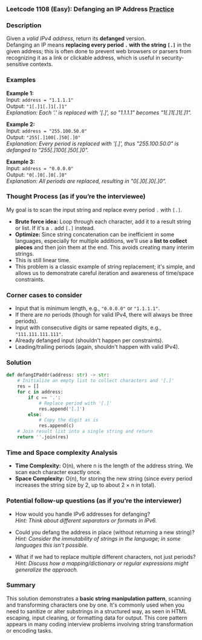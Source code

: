 ### Leetcode 1108 (Easy): Defanging an IP Address [Practice](https://leetcode.com/problems/defanging-an-ip-address)

### Description  
Given a *valid IPv4 address*, return its **defanged** version.  
Defanging an IP means **replacing every period `.` with the string `[.]`** in the given address; this is often done to prevent web browsers or parsers from recognizing it as a link or clickable address, which is useful in security-sensitive contexts.

### Examples  

**Example 1:**  
Input: `address = "1.1.1.1"`  
Output: `"1[.]1[.]1[.]1"`  
*Explanation: Each '.' is replaced with '[.]', so "1.1.1.1" becomes "1[.]1[.]1[.]1".*

**Example 2:**  
Input: `address = "255.100.50.0"`  
Output: `"255[.]100[.]50[.]0"`  
*Explanation: Every period is replaced with '[.]', thus "255.100.50.0" is defanged to "255[.]100[.]50[.]0".*

**Example 3:**  
Input: `address = "0.0.0.0"`  
Output: `"0[.]0[.]0[.]0"`  
*Explanation: All periods are replaced, resulting in "0[.]0[.]0[.]0".*

### Thought Process (as if you’re the interviewee)  
My goal is to scan the input string and replace every period `.` with `[.]`.  

- **Brute force idea:** Loop through each character, add it to a result string or list. If it's a `.` add `[.]` instead.
- **Optimize:** Since string concatenation can be inefficient in some languages, especially for multiple additions, we'll use a **list to collect pieces** and then join them at the end. This avoids creating many interim strings.
- This is still linear time.  
- This problem is a classic example of string replacement; it's simple, and allows us to demonstrate careful iteration and awareness of time/space constraints.

### Corner cases to consider  
- Input that is minimum length, e.g., `"0.0.0.0"` or `"1.1.1.1"`.
- If there are *no* periods (though for valid IPv4, there will always be three periods).
- Input with consecutive digits or same repeated digits, e.g., `"111.111.111.111"`.
- Already defanged input (shouldn't happen per constraints).
- Leading/trailing periods (again, shouldn't happen with valid IPv4).

### Solution

```python
def defangIPaddr(address: str) -> str:
    # Initialize an empty list to collect characters and '[.]'
    res = []
    for c in address:
        if c == '.':
            # Replace period with '[.]'
            res.append('[.]')
        else:
            # Copy the digit as is
            res.append(c)
    # Join result list into a single string and return
    return ''.join(res)
```

### Time and Space complexity Analysis  

- **Time Complexity:** O(n), where n is the length of the address string. We scan each character exactly once.
- **Space Complexity:** O(n), for storing the new string (since every period increases the string size by 2, up to about 2 × n in total).

### Potential follow-up questions (as if you’re the interviewer)  

- How would you handle IPv6 addresses for defanging?  
  *Hint: Think about different separators or formats in IPv6.*

- Could you defang the address in place (without returning a new string)?  
  *Hint: Consider the immutability of strings in the language; in some languages this isn't possible.*

- What if we had to replace multiple different characters, not just periods?  
  *Hint: Discuss how a mapping/dictionary or regular expressions might generalize the approach.*

### Summary  
This solution demonstrates a **basic string manipulation pattern**, scanning and transforming characters one by one. It's commonly used when you need to sanitize or alter substrings in a structured way, as seen in HTML escaping, input cleaning, or formatting data for output. This core pattern appears in many coding interview problems involving string transformation or encoding tasks.